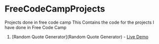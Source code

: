 # FreeCodeCampProjects
Projects done in free code camp
This Contains the code for the projects I have done in Free Code Camp

1. [Random Quote Generator](Random Quote Generator) - [Live Demo](http://codepen.io/JanakyMurthy/full/EZreQp/)
